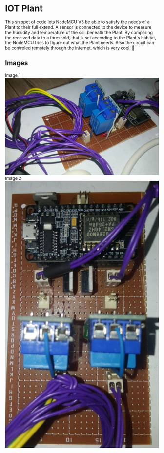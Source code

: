 # IOT Plant  
This snippet of code lets NodeMCU V3 be able to satisfy the needs of a Plant to their full extend. A sensor is connected to the device to measure the humidity and temperature of the soil beneath the Plant. By comparing the received data to a threshold, that is set according to the Plant's habitat, the NodeMCU tries to figure out what the Plant needs. Also the circuit can be controled remotely through the internet, which is very cool. 🤩


## Images
Image 1  
![NodeMCU-v3-Circuit-1.jpg](assets/NodeMCU-v3-Circuit-1.jpg)  
Image 2  
![NodeMCU-v3-Circuit-2.jpg](assets/NodeMCU-v3-Circuit-2.jpg)  
